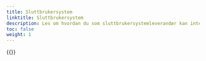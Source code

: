 ```yaml
---
title: Sluttbrukersystem
linktitle: Sluttbrukersystem
description: Les om hvordan du som sluttbrukersystemleverandør kan integrere mot våre API og bruke Altinn autorisasjonm gjennom dine systemer
toc: false
weight: 1
---
```


{{<children />}}
